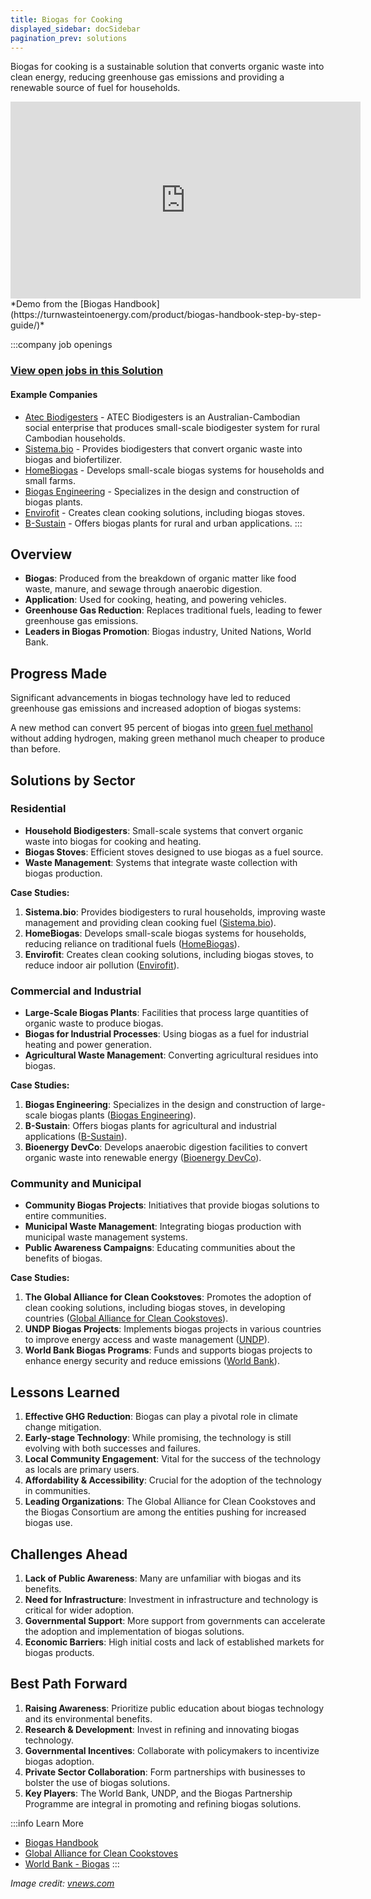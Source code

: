```yaml
---
title: Biogas for Cooking
displayed_sidebar: docSidebar
pagination_prev: solutions
---
```


Biogas for cooking is a sustainable solution that converts organic waste into clean energy, reducing greenhouse gas emissions and providing a renewable source of fuel for households.

<iframe width="560" height="315" src="https://www.youtube-nocookie.com/embed/ORsAEiT5bdc" title="YouTube video player" frameborder="0" allow="accelerometer; autoplay; clipboard-write; encrypted-media; gyroscope; picture-in-picture; web-share" allowfullscreen></iframe>
*Demo from the [Biogas Handbook](https://turnwasteintoenergy.com/product/biogas-handbook-step-by-step-guide/)*

:::company job openings
### [View open jobs in this Solution](https://climatebase.org/jobs?l=&q=&drawdown_solutions=Biogas+for+Cooking)
#### Example Companies
- [Atec Biodigesters](https://www.climatetechlist.com/company/atec-biodigesters) - ATEC Biodigesters is an Australian-Cambodian social enterprise that produces small-scale biodigester system for rural Cambodian households.
- [Sistema.bio](https://sistema.bio) - Provides biodigesters that convert organic waste into biogas and biofertilizer.
- [HomeBiogas](https://www.homebiogas.com) - Develops small-scale biogas systems for households and small farms.
- [Biogas Engineering](https://www.biogasengineering.com) - Specializes in the design and construction of biogas plants.
- [Envirofit](https://envirofit.org) - Creates clean cooking solutions, including biogas stoves.
- [B-Sustain](https://www.b-sustain.com) - Offers biogas plants for rural and urban applications.
:::

## Overview

- **Biogas**: Produced from the breakdown of organic matter like food waste, manure, and sewage through anaerobic digestion.
- **Application**: Used for cooking, heating, and powering vehicles.
- **Greenhouse Gas Reduction**: Replaces traditional fuels, leading to fewer greenhouse gas emissions.
- **Leaders in Biogas Promotion**: Biogas industry, United Nations, World Bank.

## Progress Made

Significant advancements in biogas technology have led to reduced greenhouse gas emissions and increased adoption of biogas systems:

A new method can convert 95 percent of biogas into [green fuel methanol](https://www.technology.org/2024/05/28/gas-strategy-fuels-concerns-about-the-cost-of-energy/) without adding hydrogen, making green methanol much cheaper to produce than before.

## Solutions by Sector

### Residential
- **Household Biodigesters**: Small-scale systems that convert organic waste into biogas for cooking and heating.
- **Biogas Stoves**: Efficient stoves designed to use biogas as a fuel source.
- **Waste Management**: Systems that integrate waste collection with biogas production.

**Case Studies:**
1. **Sistema.bio**: Provides biodigesters to rural households, improving waste management and providing clean cooking fuel ([Sistema.bio](https://sistema.bio)).
2. **HomeBiogas**: Develops small-scale biogas systems for households, reducing reliance on traditional fuels ([HomeBiogas](https://www.homebiogas.com)).
3. **Envirofit**: Creates clean cooking solutions, including biogas stoves, to reduce indoor air pollution ([Envirofit](https://envirofit.org)).

### Commercial and Industrial
- **Large-Scale Biogas Plants**: Facilities that process large quantities of organic waste to produce biogas.
- **Biogas for Industrial Processes**: Using biogas as a fuel for industrial heating and power generation.
- **Agricultural Waste Management**: Converting agricultural residues into biogas.

**Case Studies:**
1. **Biogas Engineering**: Specializes in the design and construction of large-scale biogas plants ([Biogas Engineering](https://www.biogasengineering.com)).
2. **B-Sustain**: Offers biogas plants for agricultural and industrial applications ([B-Sustain](https://www.b-sustain.com)).
3. **Bioenergy DevCo**: Develops anaerobic digestion facilities to convert organic waste into renewable energy ([Bioenergy DevCo](https://www.bioenergydevco.com)).

### Community and Municipal
- **Community Biogas Projects**: Initiatives that provide biogas solutions to entire communities.
- **Municipal Waste Management**: Integrating biogas production with municipal waste management systems.
- **Public Awareness Campaigns**: Educating communities about the benefits of biogas.

**Case Studies:**
1. **The Global Alliance for Clean Cookstoves**: Promotes the adoption of clean cooking solutions, including biogas stoves, in developing countries ([Global Alliance for Clean Cookstoves](https://cleancookingalliance.org)).
2. **UNDP Biogas Projects**: Implements biogas projects in various countries to improve energy access and waste management ([UNDP](https://www.undp.org)).
3. **World Bank Biogas Programs**: Funds and supports biogas projects to enhance energy security and reduce emissions ([World Bank](https://www.worldbank.org)).

## Lessons Learned

1. **Effective GHG Reduction**: Biogas can play a pivotal role in climate change mitigation.
2. **Early-stage Technology**: While promising, the technology is still evolving with both successes and failures.
3. **Local Community Engagement**: Vital for the success of the technology as locals are primary users.
4. **Affordability & Accessibility**: Crucial for the adoption of the technology in communities.
5. **Leading Organizations**: The Global Alliance for Clean Cookstoves and the Biogas Consortium are among the entities pushing for increased biogas use.

## Challenges Ahead

1. **Lack of Public Awareness**: Many are unfamiliar with biogas and its benefits.
2. **Need for Infrastructure**: Investment in infrastructure and technology is critical for wider adoption.
3. **Governmental Support**: More support from governments can accelerate the adoption and implementation of biogas solutions.
4. **Economic Barriers**: High initial costs and lack of established markets for biogas products.

## Best Path Forward

1. **Raising Awareness**: Prioritize public education about biogas technology and its environmental benefits.
2. **Research & Development**: Invest in refining and innovating biogas technology.
3. **Governmental Incentives**: Collaborate with policymakers to incentivize biogas adoption.
4. **Private Sector Collaboration**: Form partnerships with businesses to bolster the use of biogas solutions.
5. **Key Players**: The World Bank, UNDP, and the Biogas Partnership Programme are integral in promoting and refining biogas solutions.

:::info Learn More
- [Biogas Handbook](https://turnwasteintoenergy.com/product/biogas-handbook-step-by-step-guide/)
- [Global Alliance for Clean Cookstoves](https://cleancookingalliance.org)
- [World Bank - Biogas](https://www.worldbank.org/en/topic/biogas)
:::

*Image credit: [vnews.com](https://www.vnews.com/Biochar-Demonstration-Offers-Alternative-to-Burn-Piles-46911424)*
